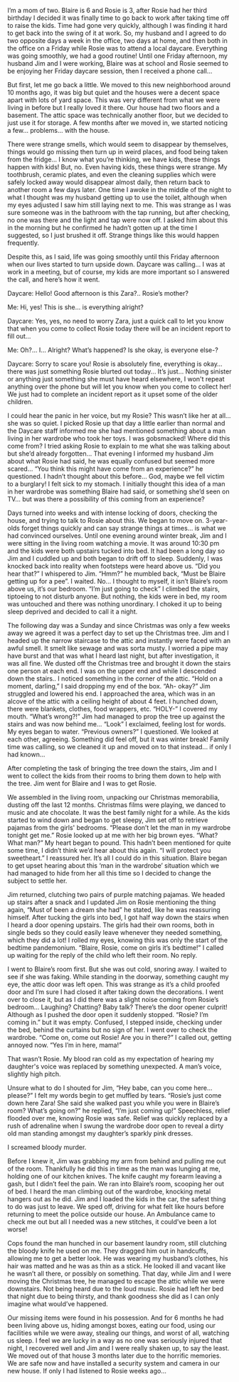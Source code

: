 I’m a mom of two. Blaire is 6 and Rosie is 3, after Rosie had her third birthday I decided it was finally time to go back to work after taking time off to raise the kids. Time had gone very quickly, although I was finding it hard to get back into the swing of it at work. So, my husband and I agreed to do two opposite days a week in the office, two days at home, and then both in the office on a Friday while Rosie was to attend a local daycare. Everything was going smoothly, we had a good routine! Until one Friday afternoon, my husband Jim and I were working, Blaire was at school and Rosie seemed to be enjoying her Friday daycare session, then I received a phone call…


But first, let me go back a little. We moved to this new neighborhood around 10 months ago, it was big but quiet and the houses were a decent space apart with lots of yard space. This was very different from what we were living in before but I really loved it there. Our house had two floors and a basement. The attic space was technically another floor, but we decided to just use it for storage. A few months after we moved in, we started noticing a few… problems… with the house.


There were strange smells, which would seem to disappear by themselves, things would go missing then turn up in weird places, and food being taken from the fridge… I know what you’re thinking, we have kids, these things happen with kids! But, no. Even having kids, these things were strange. My toothbrush, ceramic plates, and even the cleaning supplies which were safely locked away would disappear almost daily, then return back to another room a few days later. One time I awoke in the middle of the night to what I thought was my husband getting up to use the toilet, although when my eyes adjusted I saw him still laying next to me. This was strange as I was sure someone was in the bathroom with the tap running, but after checking, no one was there and the light and tap were now off. I asked him about this in the morning but he confirmed he hadn’t gotten up at the time I suggested, so I just brushed it off. Strange things like this would happen frequently.


Despite this, as I said, life was going smoothly until this Friday afternoon when our lives started to turn upside down.
Daycare was calling… I was at work in a meeting, but of course, my kids are more important so I answered the call, and here’s how it went.

Daycare: Hello! Good afternoon is this Zara?.. Rosie’s mother?

Me: Hi, yes! This is she… is everything alright?

Daycare: Yes, yes, no need to worry Zara, just a quick call to let you know that when you come to collect Rosie today there will be an incident report to fill out…

Me: Oh?... I… Alright? What’s happened? Is she okay, is everyone else-?

Daycare: Sorry to scare you! Rosie is absolutely fine, everything is okay… there was just something Rosie blurted out today... It’s just… Nothing sinister or anything just something she must have heard elsewhere, I won't repeat anything over the phone but will let you know when you come to collect her!
We just had to complete an incident report as it upset some of the older children.


I could hear the panic in her voice, but my Rosie? This wasn’t like her at all… she was so quiet. I picked Rosie up that day a little earlier than normal and the Daycare staff informed me she had mentioned something about a man living in her wardrobe who took her toys.
I was gobsmacked! Where did this come from? I tried asking Rosie to explain to me what she was talking about but she’d already forgotten…
That evening I informed my husband Jim about what Rosie had said, he was equally confused but seemed more scared… “You think this might have come from an experience?” he questioned. I hadn’t thought about this before… God, maybe we fell victim to a burglary! I felt sick to my stomach. I initially thought this idea of a man in her wardrobe was something Blaire had said, or something she’d seen on TV… but was there a possibility of this coming from an experience?


Days turned into weeks and with intense locking of doors, checking the house, and trying to talk to Rosie about this. We began to move on. 3-year-olds forget things quickly and can say strange things at times… is what we had convinced ourselves. Until one evening around winter break, Jim and I were sitting in the living room watching a movie. It was around 10:30 pm and the kids were both upstairs tucked into bed. It had been a long day so Jim and I cuddled up and both began to drift off to sleep. Suddenly, I was knocked back into reality when footsteps were heard above us. “Did you hear that?” I whispered to Jim. “Hmm?” he mumbled back, “Must be Blaire getting up for a pee”.
I waited. No... I thought to myself, it isn’t Blaire’s room above us, it’s our bedroom.
“I’m just going to check” I climbed the stairs, tiptoeing to not disturb anyone. But nothing, the kids were in bed, my room was untouched and there was nothing unordinary. I choked it up to being sleep deprived and decided to call it a night.


The following day was a Sunday and since Christmas was only a few weeks away we agreed it was a perfect day to set up the Christmas tree. Jim and I headed up the narrow staircase to the attic and instantly were faced with an awful smell. It smelt like sewage and was sorta musty. I worried a pipe may have burst and that was what I heard last night, but after investigation, it was all fine. 
We dusted off the Christmas tree and brought it down the stairs one person at each end. I was on the upper end and while I descended down the stairs.. I noticed something in the corner of the attic.
“Hold on a moment, darling,” I said dropping my end of the box. “Ah- okay?” Jim struggled and lowered his end. I approached the area, which was in an alcove of the attic with a ceiling height of about 4 feet. I hunched down, there were blankets, clothes, food wrappers, etc. “HOLY-” I covered my mouth. “What’s wrong?!” Jim had managed to prop the tree up against the stairs and was now behind me… “Look” I exclaimed, feeling lost for words. My eyes began to water. “Previous owners?” I questioned. We looked at each other, agreeing. Something did feel off, but it was winter break! Family time was calling, so we cleaned it up and moved on to that instead... if only I had known… 


After completing the task of bringing the tree down the stairs, Jim and I went to collect the kids from their rooms to bring them down to help with the tree. Jim went for Blaire and I was to get Rosie.


We assembled in the living room, unpacking our Christmas memorabilia, dusting off the last 12 months. Christmas films were playing, we danced to music and ate chocolate. It was the best family night for a while. As the kids started to wind down and began to get sleepy, Jim set off to retrieve pajamas from the girls' bedrooms.
“Please don’t let the man in my wardrobe tonight get me.” Rosie looked up at me with her big brown eyes.
“What? What man?” My heart began to pound. This hadn’t been mentioned for quite some time, I didn’t think we’d hear about this again.
“I will protect you sweetheart.” I reassured her.
It’s all I could do in this situation. Blaire began to get upset hearing about this ‘man in the wardrobe’ situation which we had managed to hide from her all this time so I decided to change the subject to settle her. 

Jim returned, clutching two pairs of purple matching pajamas. We headed up stairs after a snack and I updated Jim on Rosie mentioning the thing again, “Must of been a dream she had” he stated, like he was reassuring himself. After tucking the girls into bed, I got half way down the stairs when I heard a door opening upstairs. The girls had their own rooms, both in single beds so they could easily leave whenever they needed something, which they did a lot!
I rolled my eyes, knowing this was only the start of the bedtime pandemonium. “Blaire, Rosie, come on girls it’s bedtime!” I called up waiting for the reply of the child who left their room. No reply.

I went to Blaire’s room first. But she was out cold, snoring away. I waited to see if she was faking. While standing in the doorway, something caught my eye, the attic door was left open. This was strange as it’s a child proofed door and I’m sure I had closed it after taking down the decorations. I went over to close it, but as I did there was a slight noise coming from Rosie’s bedroom…
Laughing? Chatting? Baby talk? There’s the door opener culprit! Although as I pushed the door open it suddenly stopped. “Rosie? I’m coming in.” but it was empty. Confused, I stepped inside, checking under the bed, behind the curtains but no sign of her. I went over to check the wardrobe. “Come on, come out Rosie! Are you in there?” I called out, getting annoyed now. “Yes I’m in here, mama!” 


That wasn’t Rosie. My blood ran cold as my expectation of hearing my daughter's voice was replaced by something unexpected. A man’s voice, slightly high pitch.


Unsure what to do I shouted for Jim, “Hey babe, can you come here… please?” I felt my words begin to get muffled by tears. “Rosie’s just come down here Zara! She said she walked past you while you were in Blaire’s room? What’s going on?” he replied, “I’m just coming up!” Speechless, relief flooded over me, knowing Rosie was safe. Relief was quickly replaced by a rush of adrenaline when I swung the wardrobe door open to reveal a dirty old man standing amongst my daughter’s sparkly pink dresses. 

I screamed bloody murder.


Before I knew it, Jim was grabbing my arm from behind and pulling me out of the room. Thankfully he did this in time as the man was lunging at me, holding one of our kitchen knives. The knife caught my forearm leaving a gash, but I didn’t feel the pain. We ran into Blaire’s room, scooping her out of bed. I heard the man climbing out of the wardrobe, knocking metal hangers out as he did. Jim and I loaded the kids in the car, the safest thing to do was just to leave.
We sped off, driving for what felt like hours before returning to meet the police outside our house. An Ambulance came to check me out but all I needed was a new stitches, it could’ve been a lot worse!


Cops found the man hunched in our basement laundry room, still clutching the bloody knife he used on me. They dragged him out in handcuffs, allowing me to get a better look. He was wearing my husband’s clothes, his hair was matted and he was as thin as a stick. He looked ill and vacant like he wasn’t all there, or possibly on something. That day, while Jim and I were moving the Christmas tree, he managed to escape the attic while we were downstairs. Not being heard due to the loud music. Rosie had left her bed that night due to being thirsty, and thank goodness she did as I can only imagine what would’ve happened.


Our missing items were found in his possession. And for 6 months he had been living above us, hiding amongst boxes, eating our food, using our facilities while we were away, stealing our things, and worst of all, watching us sleep. I feel we are lucky in a way as no one was seriously injured that night, I recovered well and Jim and I were really shaken up, to say the least. We moved out of that house 3 months later due to the horrific memories. We are safe now and have installed a security system and camera in our new house.
If only I had listened to Rosie weeks ago…